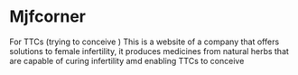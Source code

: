 # Mjfcorner
For TTCs (trying to conceive )
This is a website of a company that offers solutions to female infertility, it produces medicines from natural herbs that are capable of curing infertility amd enabling TTCs to conceive
